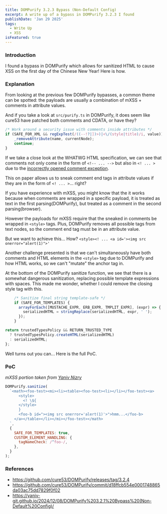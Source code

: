 ```yaml
---
title: DOMPurify 3.2.3 Bypass (Non-Default Config)
excerpt: A write up of a bypass in DOMPurify 3.2.3 I found
publishDate: 'Jan 29 2025'
tags:
  - Write Up
  - XSS
isFeatured: true
---
```


### Introduction

I found a bypass in DOMPurify which allows for sanitized HTML to cause XSS on the first day of the Chinese New Year! Here is how.

### Explanation
From looking at the previous few DOMPurify bypasses, a common theme can be spotted: the payloads are usually a combination of mXSS + comments in attribute values.

And if you take a look at `src/purify.ts` in DOMPurify, it does seem like cure53 have patched both comments and CDATA, or have they?

```js
/* Work around a security issue with comments inside attributes */
if (SAFE_FOR_XML && regExpTest(/((--!?|])>)|<\/(style|title)/i, value)) {
    _removeAttribute(name, currentNode);
    continue;
}
```

If we take a close look at the WHATWG HTML specification, we can see that comments not only come in the form of `<!-- ... -->` but also in `<! ... >` due to the [incorrectly opened comment exception](https://html.spec.whatwg.org/multipage/parsing.html#parse-error-incorrectly-opened-comment).

This on paper allows us to sneak comment end tags in attribute values if they are in the form of `<! ... >`... right?

If you have experience with mXSS, you might know that the it works because when comments are wrapped in a specific payload, it is treated as text in the first parsing(DOMPurify), but treated as a comment in the second parsing(browser).

However the payloads for mXSS require that the sneaked in comments be wrapped in `<style>` tags. Plus, DOMPurify removes all possible tags from text nodes, so the comment end tag must be in an attribute value.

But we want to achieve this... How?
`<style><! ... <a id='><img src onerror="alert(1)">'`

Another challenge presented is that we can't simultaneously have both comments and HTML elements in the `<style>` tag due to DOMPurify and how HTML works, so we can't "mutate" the anchor tag in.

At the bottom of the DOMPurify sanitize function, we see that there is a somewhat dangerous sanitization, replacing possible template expressions with spaces. This made me wonder, whether I could remove the closing style tag with this.

```js
    /* Sanitize final string template-safe */
    if (SAFE_FOR_TEMPLATES) {
      arrayForEach([MUSTACHE_EXPR, ERB_EXPR, TMPLIT_EXPR], (expr) => {
        serializedHTML = stringReplace(serializedHTML, expr, ' ');
      });
    }

return trustedTypesPolicy && RETURN_TRUSTED_TYPE
  ? trustedTypesPolicy.createHTML(serializedHTML)
  : serializedHTML;
};
```

Well turns out you can... Here is the full PoC.

### PoC
*mXSS portion taken from [Yaniv Nizry](https://yaniv-git.github.io/2024/12/08/DOMPurify%203.2.1%20Bypass%20(Non-Default%20Config)/)*
```js
DOMPurify.sanitize(
  `<math><foo-test><mi><li><table><foo-test><li></li></foo-test><a>
      <style>
        <! \${
      </style>
      }
      <foo-b id="><img src onerror='alert(1)'>">hmm...</foo-b>
    </a></table></li></mi></foo-test></math>
  `,
  {
    SAFE_FOR_TEMPLATES: true,
    CUSTOM_ELEMENT_HANDLING: {
      tagNameCheck: /^foo-/,
    },
  }
);
```

### References
- https://github.com/cure53/DOMPurify/releases/tag/3.2.4
- https://github.com/cure53/DOMPurify/commit/d18ffcb554e0001748865da03ac75dd7829f0f02
- https://yaniv-git.github.io/2024/12/08/DOMPurify%203.2.1%20Bypass%20(Non-Default%20Config)/